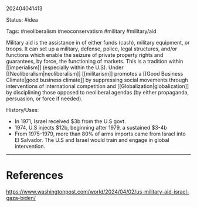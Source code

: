 202404041413

Status: #idea

Tags: #neoliberalism #neoconservatism #military #military/aid 

Military aid is the assistance in of either funds (cash), military equipment, or troops. It can set up a military, defense, police, legal structures, and/or functions which enable the seizure of private property rights and guarantees, by force, the functioning of markets. This is a tradition within [[imperialism]] (especially within the U.S). Under [[Neoliberalism|neoliberalism]] [[militarism]] promotes a [[Good Business Climate|good business climate]] by suppressing social movements through interventions of international competition and [[Globalization|globalization]] by disciplining those opposed to neoliberal agendas (by either propaganda, persuasion, or force if needed).

History/Uses:
- In 1971, Israel received $3b from the U.S govt.  
- 1974, U.S injects $12b, beginning after 1979, a sustained $3-4b 
- From 1975-1979, more than 80% of arms imports came from Israel into El Salvador. The U.S and Israel would train and engage in global intervention.



---
# References
https://www.washingtonpost.com/world/2024/04/02/us-military-aid-israel-gaza-biden/
